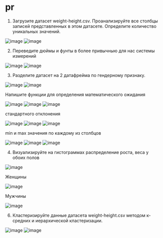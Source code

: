 # pr
1. Загрузите датасет weight-height.csv. Проанализируйте все столбцы записей представленных в этом датасете. Определите количество уникальных значений.

![image](https://user-images.githubusercontent.com/113080924/206516837-e4a1a617-b473-4ef2-a9ef-cf26fa9ee329.png)
![image](https://user-images.githubusercontent.com/113080924/206516884-3e5553af-40af-4d5b-a723-229b1340046f.png)

2. Переведите дюймы и фунты в более привычныю для нас системы измерений

![image](https://user-images.githubusercontent.com/113080924/206517090-be797214-1f28-4328-b4c2-e3364eae8c02.png)
![image](https://user-images.githubusercontent.com/113080924/206517109-da30f7ac-101f-4352-9697-4d1d41b9a9af.png)

3. Разделите датасет на 2 датафрейма по гендерному признаку.

![image](https://user-images.githubusercontent.com/113080924/206517230-dbbdf3fd-15b6-47e2-b314-67f973fc77fa.png)
![image](https://user-images.githubusercontent.com/113080924/206517409-01d201a5-ea37-4d76-bbe7-05de062df85a.png)

Напишите функции для определения математического ожидания

![image](https://user-images.githubusercontent.com/113080924/206517774-89ba70d1-631b-4af9-bf67-1cd66a2ffd59.png)
![image](https://user-images.githubusercontent.com/113080924/206517951-a20ad6de-534b-44cf-a6c7-3d87a470db0c.png)
![image](https://user-images.githubusercontent.com/113080924/206518029-84c18a30-644a-4089-9169-580cc5b676f9.png)

стандартного отклонения

![image](https://user-images.githubusercontent.com/113080924/206518138-f655f1a2-05b5-4288-85d4-7492269067be.png)
![image](https://user-images.githubusercontent.com/113080924/206518274-fe2931c8-61b7-449d-9994-92518bfff870.png)
![image](https://user-images.githubusercontent.com/113080924/206518322-a2a02caf-2686-41ea-9897-bbbf15fcb24f.png)

min и max значения по каждому из столбцов

![image](https://user-images.githubusercontent.com/113080924/206518523-a736fe7c-588e-4402-8b86-5658bf05c46b.png)
![image](https://user-images.githubusercontent.com/113080924/206518662-7dc805ea-9b53-4e40-a72c-cf69956a0587.png)
![image](https://user-images.githubusercontent.com/113080924/206518741-84b51ac3-803f-44f4-b96b-b5240a72b9e9.png)

4. Визуализируйте на гистограммах распределение роста, веса у обоих полов

![image](https://user-images.githubusercontent.com/113080924/206518960-2ec1b8f7-bbd2-4b75-ad28-bff32a5dc36f.png)

Женщины

![image](https://user-images.githubusercontent.com/113080924/206519100-92edf7e4-5ffa-482f-83d1-0ef1f6cf169a.png)

Мужчины

![image](https://user-images.githubusercontent.com/113080924/206519137-86103bf4-00dd-4758-bcee-15fd1ad5b27d.png)

6. Кластеризируйте данные датасета weight-height.csv методом к-средних и иерархической кластеризации.

![image](https://user-images.githubusercontent.com/113080924/206520330-ae171b64-0ce4-497b-a189-5830bf54a901.png)
![image](https://user-images.githubusercontent.com/113080924/206520551-dbbcbb22-5b88-44f3-9774-77b9d5916acc.png)

